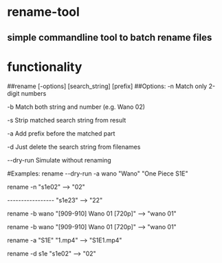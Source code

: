 ﻿# rename-tool
## simple commandline tool to batch rename files
# functionality
##rename [-options] <folder> [search_string] [prefix]
##Options:
  -n        Match only 2-digit numbers
  
  -b        Match both string and number (e.g. Wano 02)
  
  -s        Strip matched search string from result
  
  -a        Add prefix before the matched part
  
  -d        Just delete the search string from filenames
  
  --dry-run Simulate without renaming

#Examples:
  rename --dry-run -a wano "Wano" "One Piece S1E"
  
  rename -n <folder> "s1e02" --> "02"
  
  -----------------  "s1e23" --> "22"
                     
  rename -b <folder> wano "[909-910] Wano 01 [720p]" --> "wano 01"
  
  rename -b <folder> wano "[909-910] Wano 01 [720p]" --> "wano 01"
  
  rename -a <folder> "S1E"  "1.mp4" --> "S1E1.mp4"
  
  rename -d <folder> s1e "s1e02" --> "02"


